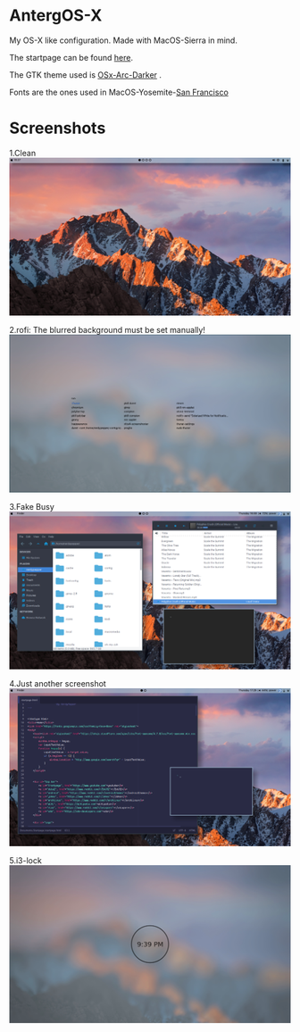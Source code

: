 
# AntergOS-X

My OS-X like configuration. Made with MacOS-Sierra in mind.

The startpage can be found [here](https://github.com/NerdyPepper/NerdyPepper.github.io). 

The GTK theme used is [OSx-Arc-Darker](https://github.com/LinxGem33/OSX-Arc-Darker) .

Fonts are the ones used in MacOS-Yosemite-[San Francisco](https://github.com/supermarin/YosemiteSanFranciscoFont)


# Screenshots

1.Clean
![clean](AntergOS-X_Images/clean.png)

2.rofi: The blurred background must be set manually!
![rofi](AntergOS-X_Images/rofi.png)

3.Fake Busy
![fake_busy](AntergOS-X_Images/busy.png)

4.Just another screenshot
![just_another](AntergOS-X_Images/coding.png)

5.i3-lock
![lock](AntergOS-X_Images/lock.png)
